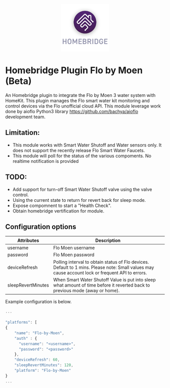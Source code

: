 
<p align="center">

<img src="https://github.com/homebridge/branding/raw/master/logos/homebridge-wordmark-logo-vertical.png" width="150">

</p>


# Homebridge Plugin Flo by Moen (Beta)
An Homebridge plugin to integrate the Flo by Moen 3 water system with HomeKit. This plugin manages the Flo smart water kit monitoring and control devices via the Flo unofficial cloud API. This module leverage work done by aioflo Python3 library https://github.com/bachya/aioflo development team. 

## Limitation:
* This module works with Smart Water Shutoff and Water sensors only. It does not support the recently release Flo Smart Water Faucets.
* This module will poll for the status of the various compoments. No realtime notification is provided
 
## TODO:
* Add support for turn-off Smart Water Shutoff valve using the valve control.
* Using the current state to return for revert back for sleep mode.
* Expose compomnent to start a "Health Check".
* Obtain homebridge vertification for module.  


## Configuration options

| Attributes        | Description                                                                                                              |
| ----------------- | ------------------------------------------------------------------------------------------------------------------------ |
| username              | Flo Moen username                     |
| password              | Flo Moen password                                                                  |
| deviceRefresh        | Polling interval to obtain status of Flo devices. Default to 1 mins. Please note: Small values may cause account lock or frequent API to errors.                                                                    |
| sleepRevertMinutes          | When Smart Water Shutoff Value is put into sleep what amount of time before it reverted back to previous mode (away or home).                                                                           |


Example configuration is below.

```javascript
...

"platforms": [
{
    "name": "Flo-by-Moen",
    "auth" : {
      "username": "<username>",
      "password": "<password>"
    },
    "deviceRefresh": 60,
    "sleepRevertMinutes": 120,
    "platform": "Flo-by-Moen"
}
...

```

